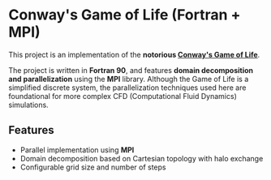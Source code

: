 # Conway's Game of Life (Fortran + MPI)

This project is an implementation of the **notorious [Conway's Game of Life](https://en.wikipedia.org/wiki/Conway%27s_Game_of_Life)**.

The project is written in **Fortran 90**, and features **domain decomposition and parallelization** using the **MPI** library. Although the Game of Life is a simplified discrete system, the parallelization techniques used here are foundational for more complex CFD (Computational Fluid Dynamics) simulations.

## Features

- Parallel implementation using **MPI**
- Domain decomposition based on Cartesian topology with halo exchange
- Configurable grid size and number of steps

